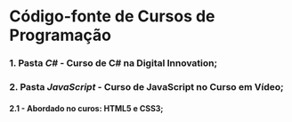 # Código-fonte de Cursos de Programação
### 1. Pasta *C#* - Curso de C# na Digital Innovation;
### 2. Pasta *JavaScript* - Curso de JavaScript no Curso em Vídeo;
   #### 2.1 - Abordado no curos: HTML5 e CSS3;
